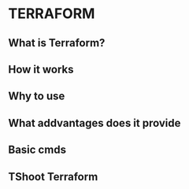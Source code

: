 # TERRAFORM  

## What is Terraform?
## How it works
## Why to use
## What addvantages does it provide
## Basic cmds
## TShoot Terraform